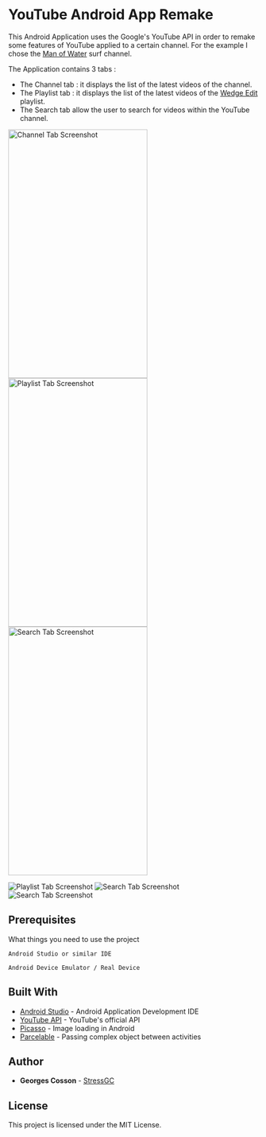 # YouTube Android App Remake

This Android Application uses the Google's YouTube API in order to remake some features of YouTube applied to a certain channel. For the example I chose the [Man of Water](https://www.youtube.com/channel/UCdY1B4Vvjcfqpqq630SjI2w) surf channel.

The Application contains 3 tabs : 
* The Channel tab : it displays the list of the latest videos of the channel.
* The Playlist tab : it displays the list of the latest videos of the [Wedge Edit](https://www.youtube.com/watch?v=9rFSFXr_9DQ&list=PLBpomwUGdYvNCT97xRSEPuQAsiKXwo94k) playlist.
* The Search tab allow the user to search for videos within the YouTube channel.

<img src="https://raw.githubusercontent.com/stressGC/Remake-YouTube-Android/master/img/screen1.PNG" alt="Channel Tab Screenshot" width="280" height="500"><img src="https://raw.githubusercontent.com/stressGC/Remake-YouTube-Android/master/img/screen2.PNG" alt="Playlist Tab Screenshot" width="280" height="500"><img src="https://raw.githubusercontent.com/stressGC/Remake-YouTube-Android/master/img/screen4.PNG" alt="Search Tab Screenshot" width="280" height="500">


![Playlist Tab Screenshot](https://raw.githubusercontent.com/stressGC/Remake-YouTube-Android/master/img/screen2.PNG)
![Search Tab Screenshot](https://raw.githubusercontent.com/stressGC/Remake-YouTube-Android/master/img/screen3.PNG)
![Search Tab Screenshot](https://raw.githubusercontent.com/stressGC/Remake-YouTube-Android/master/img/screen4.PNG)

## Prerequisites

What things you need to use the project

```
Android Studio or similar IDE
```
```
Android Device Emulator / Real Device
```

## Built With

* [Android Studio](https://developer.android.com/studio/index.html) - Android Application Development IDE
* [YouTube API](https://developers.google.com/youtube/) - YouTube's official API
* [Picasso](http://square.github.io/picasso/) - Image loading in Android
* [Parcelable](https://developer.android.com/reference/android/os/Parcelable.html) - Passing complex object between activities


## Author

* **Georges Cosson**  - [StressGC](https://github.com/StressGC)


## License

This project is licensed under the MIT License.